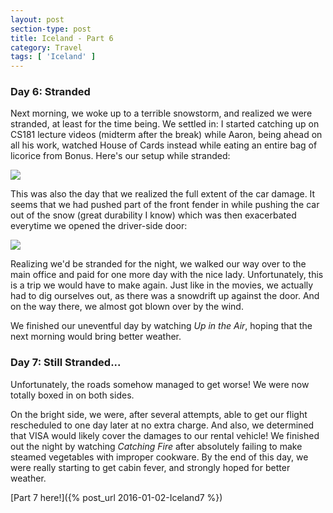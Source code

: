 ```yaml
---
layout: post
section-type: post
title: Iceland - Part 6
category: Travel
tags: [ 'Iceland' ]
---
```

### Day 6: Stranded

Next morning, we woke up to a terrible snowstorm, and realized we were stranded,
at least for the time being. We settled in: I started catching up on CS181 lecture videos
(midterm after the break)
while Aaron, being ahead on all his work, watched House of Cards instead while eating
an entire bag of licorice from Bonus. Here's our setup while stranded:

![](https://dl.dropboxusercontent.com/s/edicm1epezzb108/IMG_4845.JPG?dl=0)

This was also the day that we realized the full extent of the car damage. It seems that we had
pushed part of the front fender in while pushing the car out of the snow (great durability I know)
which was then exacerbated everytime we opened the driver-side door:

![](https://dl.dropboxusercontent.com/s/axe7h0c93zcepap/IMG_4876.JPG?dl=0)

Realizing we'd be stranded for the night, we walked our way over
to the main office and paid for one more day with the nice lady. Unfortunately, this is a trip
we would have to make again. Just like in the movies, we actually had to dig ourselves out,
as there was a snowdrift up against the door.
And on the way there, we almost got blown over by the wind.

We finished our uneventful day by watching *Up in the Air*, hoping that the next morning would bring
better weather.

### Day 7: Still Stranded...

Unfortunately, the roads somehow managed to get worse! We were now totally boxed in on both sides.

On the bright side, we were, after several attempts, able to get our flight rescheduled
to one day later
at no extra charge. And also, we determined that VISA would likely cover the damages to our rental
vehicle! We finished out the night by watching *Catching Fire* after absolutely failing to make
steamed vegetables with improper cookware. By the end of this day, we were really starting to get
cabin fever, and strongly hoped for better weather.

[Part 7 here!]({% post_url 2016-01-02-Iceland7 %})